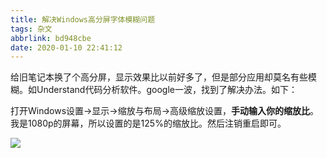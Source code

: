 ```yaml
---
title: 解决Windows高分屏字体模糊问题
tags: 杂文
abbrlink: bd948cbe
date: 2020-01-10 22:41:12
---
```


给旧笔记本换了个高分屏，显示效果比以前好多了，但是部分应用却莫名有些模糊。如Understand代码分析软件。google一波，找到了解决办法。如下：

打开Windows设置->显示->缩放与布局->高级缩放设置，**手动输入你的缩放比**。我是1080p的屏幕，所以设置的是125%的缩放比。然后注销重启即可。

![](https://pic.downk.cc/item/5e188db37f9a96fec1642ba7.jpg)

